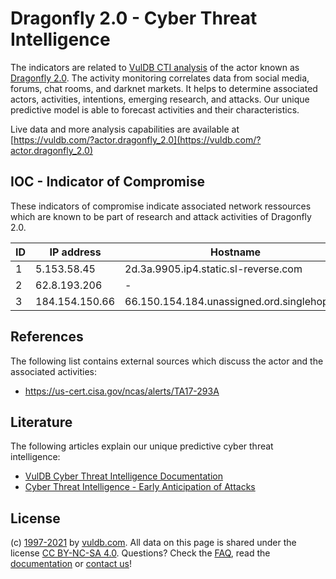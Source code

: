 # Dragonfly 2.0 - Cyber Threat Intelligence

The indicators are related to [VulDB CTI analysis](https://vuldb.com/?doc.cti) of the actor known as [Dragonfly 2.0](https://vuldb.com/?actor.dragonfly_2.0). The activity monitoring correlates data from social media, forums, chat rooms, and darknet markets. It helps to determine associated actors, activities, intentions, emerging research, and attacks. Our unique predictive model is able to forecast activities and their characteristics.

Live data and more analysis capabilities are available at [https://vuldb.com/?actor.dragonfly_2.0](https://vuldb.com/?actor.dragonfly_2.0)

## IOC - Indicator of Compromise

These indicators of compromise indicate associated network ressources which are known to be part of research and attack activities of Dragonfly 2.0.

ID | IP address | Hostname | Confidence
-- | ---------- | -------- | ----------
1 | 5.153.58.45 | 2d.3a.9905.ip4.static.sl-reverse.com | High
2 | 62.8.193.206 | - | High
3 | 184.154.150.66 | 66.150.154.184.unassigned.ord.singlehop.net | High

## References

The following list contains external sources which discuss the actor and the associated activities:

* https://us-cert.cisa.gov/ncas/alerts/TA17-293A

## Literature

The following articles explain our unique predictive cyber threat intelligence:

* [VulDB Cyber Threat Intelligence Documentation](https://vuldb.com/?doc.cti)
* [Cyber Threat Intelligence - Early Anticipation of Attacks](https://www.scip.ch/en/?labs.20201022)

## License

(c) [1997-2021](https://vuldb.com/?doc.changelog) by [vuldb.com](https://vuldb.com/?doc.about). All data on this page is shared under the license [CC BY-NC-SA 4.0](https://creativecommons.org/licenses/by-nc-sa/4.0/). Questions? Check the [FAQ](https://vuldb.com/?doc.faq), read the [documentation](https://vuldb.com/?doc) or [contact us](https://vuldb.com/?contact)!
